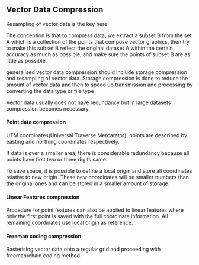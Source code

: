 ## Vector Data Compression
Resampling of vector data is the key here.

The conception is that to compress data, we extract a subset B from the set A which is a collection of the points that compose vector graphics, then try to make this subset B reflect the original dataset A within the certain accuracy as much as possible, and make sure the points of subset B are as little as possible.

generalised vector data compression should include storage compression and resampling of vector data. Storage compression is done to reduce the amount of vector data and then to speed up transmission and processing by converting the data type or file type

Vector data usually does not have redundancy but in large datasets compression becomes necessary.

#### Point data compression
UTM coordinates(Universal Traverse Mercarator), points are described by easting and northing coordinates respectively.

If data is over a smaller area, there is considerable redundancy because all points have first two or three digits same.

To save space, it is possible to define a local origin and store all coordinates relative to new origin. These new coordinates will be smaller numbers than the original ones and can be stored in a smaller amount of storage.

#### Linear Features compression 
Procedure for point features can also be applied to linear features where only the first point is saved with the full coordinate information. All remaining coordinates use local origin as reference.

#### Freeman coding compression
Rasterising vector data onto a regular grid and proceeding with freeman/chain coding method.

